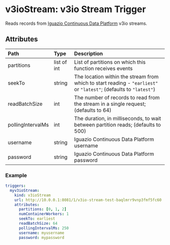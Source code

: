 # v3ioStream: v3io Stream Trigger

Reads records from [Iguazio Continuous Data Platform](https://www.iguazio.com) v3io streams.

## Attributes

| **Path** | **Type** | **Description** |
| :--- | :--- | :--- |
| partitions | list of int | List of partitions on which this function receives events |
| seekTo | string | The location within the stream from which to start reading - `"earliest"` or `"latest"`; (defaults to `"latest"`) |
| readBatchSize | int | The number of records to read from the stream in a single request; (defaults to 64) |
| pollingIntervalMs | int | The duration, in milliseconds, to wait between partition reads; (defaults to 500) |
| username | string | Iguazio Continuous Data Platform username |
| password | string | Iguazio Continuous Data Platform password |

### Example

```yaml
triggers:
  myv3ioStream:
    kind: v3ioStream
    url: http://10.0.0.1:8081/1/v3io-stream-test-baqlmrr9vnp3fmf5fc60
    attributes:
      partitions: [0, 1, 2]
      numContainerWorkers: 1
      seekTo: earliest
      readBatchSize: 64
      pollingIntervalMs: 250
      username: myusername
      password: mypassword
```
